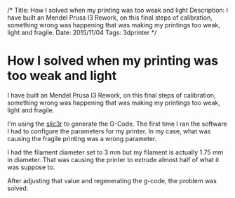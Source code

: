 /*
Title: How I solved when my printing was too weak and light
Description: I have built an Mendel Prusa I3 Rework, on this final steps of
calibration, something wrong was happening that was making my printings too
weak, light and fragile.
Date: 2015/11/04
Tags: 3dprinter
*/

# How I solved when my printing was too weak and light

I have built an Mendel Prusa I3 Rework, on this final steps of
calibration, something wrong was happening that was making my printings too
weak, light and fragile.

I'm using the [slic3r](http://slic3r.org/) to generate the G-Code. The first
time I ran the software I had to configure the parameters for my printer. In
my case, what was causing the fragile printing was a wrong parameter.

I had the filament diameter set to 3 mm but my filament is actually 1.75 mm in
diameter. That was causing the printer to extrude almost half of what it was
suppose to.

After adjusting that value and regenerating the g-code, the problem was solved.

